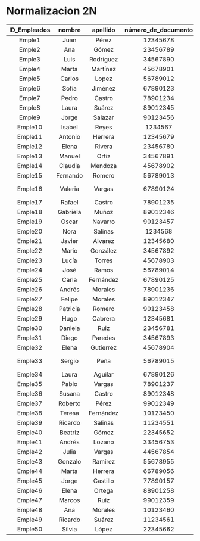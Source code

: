 # Normalizacion 2N

| ID_Empleados |  nombre  |  apellido | número_de_documento | género | edad | estado_civil |    dirección_de_vivienda   |  teléfono  |    correo_electronico    | nivel_de_educacion | sigue_estudiando |
|:------------:|:--------:|:---------:|:-------------------:|:------:|:----:|:------------:|:--------------------------:|:----------:|:------------------------:|:------------------:|:----------------:|
|    Emple1    |   Juan   |   Pérez   |       12345678      |  Masc  |  45  |    Casado    |    Av.   Libertador 101    | 1234567890 |    juan.perez@uni.edu    |      Doctorado     |        No        |
|    Emple2    |    Ana   |   Gómez   |       23456789      |   Fem  |  38  |    Soltera   |        Calle   2 #34       | 2345678901 |     ana.gomez@uni.edu    |      Maestría      |        No        |
|    Emple3    |   Luis   | Rodríguez |       34567890      |  Masc  |  50  |    Casado    |     Av.   Los Olivos 76    | 3456789012 |  luis.rodriguez@uni.edu  |      Doctorado     |        No        |
|    Emple4    |   Marta  |  Martínez |       45678901      |   Fem  |  42  |  Divorciada  |    Calle   de la Luna 11   | 4567890123 |  marta.martinez@uni.edu  |    Licenciatura    |        No        |
|    Emple5    |  Carlos  |   Lopez   |       56789012      |  Masc  |  35  |    Soltero   |     Av.   San Martín 33    | 5678901234 |   carlos.lopez@uni.edu   |      Maestría      |        No        |
|    Emple6    |   Sofía  |  Jiménez  |       67890123      |   Fem  |  40  |    Casada    |     Calle   del Sol 21     | 6789012345 |   sofia.jimenez@uni.edu  |      Doctorado     |        Sí        |
|    Emple7    |   Pedro  |   Castro  |       78901234      |  Masc  |  48  |    Casado    |     Av.   de la Paz 88     | 7890123456 |   pedro.castro@uni.edu   |    Licenciatura    |        No        |
|    Emple8    |   Laura  |   Suárez  |       89012345      |   Fem  |  29  |    Soltera   |       Calle   Real 45      | 8901234567 |   laura.suarez@uni.edu   |      Maestría      |        Sí        |
|    Emple9    |   Jorge  |  Salazar  |       90123456      |  Masc  |  54  |    Casado    |  Av.   de la República 56  | 9012345678 |   jorge.salazar@uni.edu  |      Doctorado     |        No        |
|    Emple10   |  Isabel  |   Reyes   |       1234567       |   Fem  |  37  |    Soltera   |     Calle   del Mar 78     |  123456789 |   isabel.reyes@uni.edu   |    Licenciatura    |        Sí        |
|    Emple11   |  Antonio |  Herrera  |       12345679      |  Masc  |  49  |    Casado    |   Av.   de la Libertad 90  | 1123456789 |  antonio.herrera@uni.edu |      Doctorado     |        No        |
|    Emple12   |   Elena  |   Rivera  |       23456780      |   Fem  |  43  |    Soltera   |      Calle   Nueva 34      | 2234567890 |   elena.rivera@uni.edu   |      Maestría      |        No        |
|    Emple13   |  Manuel  |   Ortiz   |       34567891      |  Masc  |  52  |    Casado    |     Av.   del Norte 76     | 3345678901 |   manuel.ortiz@uni.edu   |    Licenciatura    |        Sí        |
|    Emple14   |  Claudia |  Mendoza  |       45678902      |   Fem  |  33  |    Soltera   |    Calle   del Centro 12   | 4456789012 |  claudia.mendoza@uni.edu |      Maestría      |        No        |
|    Emple15   | Fernando |   Romero  |       56789013      |  Masc  |  46  |    Casado    |      Av.   del Sur 89      | 5567890123 |  fernando.romero@uni.edu |      Doctorado     |        Sí        |
|    Emple16   |  Valeria |   Vargas  |       67890124      |   Fem  |  31  |    Soltera   | Calle   de la Primavera 67 | 6678901234 |  valeria.vargas@uni.edu  |    Licenciatura    |        No        |
|    Emple17   |  Rafael  |   Castro  |       78901235      |  Masc  |  39  |    Casado    |   Av.   de la Cultura 23   | 7789012345 |   rafael.castro@uni.edu  |      Maestría      |        Sí        |
|    Emple18   | Gabriela |   Muñoz   |       89012346      |   Fem  |  44  |    Soltera   |     Calle   del Río 45     | 8890123456 |  gabriela.muñoz@uni.edu  |      Doctorado     |        No        |
|    Emple19   |   Oscar  |  Navarro  |       90123457      |  Masc  |  51  |    Casado    |      Av.   del Sol 90      | 9012345679 |   oscar.navarro@uni.edu  |    Licenciatura    |        Sí        |
|    Emple20   |   Nora   |  Salinas  |       1234568       |   Fem  |  32  |    Soltera   |     Calle   del Lago 11    | 1234567899 |   nora.salinas@uni.edu   |      Maestría      |        No        |
|    Emple21   |  Javier  |  Alvarez  |       12345680      |  Masc  |  47  |    Casado    |  Calle   de la Estación 77 | 1345678901 |  javier.alvarez@uni.edu  |      Doctorado     |        Sí        |
|    Emple22   |   Mario  |  González |       34567892      |  Masc  |  41  |    Casado    |      Calle   Mayor 12      | 2456789012 |  mario.gonzalez@uni.edu  |    Licenciatura    |        No        |
|    Emple23   |   Lucía  |   Torres  |       45678903      |   Fem  |  29  |    Soltera   |      Av.   Central 56      | 3567890123 |   lucia.torres@uni.edu   |    Bachillerato    |        Sí        |
|    Emple24   |   José   |   Ramos   |       56789014      |  Masc  |  36  |    Casado    |    Calle   del Bosque 78   | 4678901234 |    jose.ramos@uni.edu    |     Secundaria     |        No        |
|    Emple25   |   Carla  | Fernández |       67890125      |   Fem  |  43  |    Soltera   |   Av.   de las Flores 89   | 5789012345 |  carla.fernandez@uni.edu |      Maestría      |        No        |
|    Emple26   |  Andrés  |  Morales  |       78901236      |  Masc  |  34  |    Soltero   |        Calle   7 #45       | 6789012346 |  andres.morales@uni.edu  |     Ingeniería     |        Sí        |
|    Emple27   |  Felipe  |  Morales  |       89012347      |  Masc  |  45  |    Casado    |     Av.   Libertador 22    | 7890123457 |  felipe.morales@uni.edu  |    Licenciatura    |        No        |
|    Emple28   | Patricia |   Romero  |       90123458      |   Fem  |  50  |    Casada    |     Calle   Jardines 89    | 8901234568 |  patricia.romero@uni.edu |      Maestría      |        No        |
|    Emple29   |   Hugo   |  Cabrera  |       12345681      |  Masc  |  38  |    Soltero   |  Calle   de los Álamos 23  | 9012345679 |   hugo.cabrera@uni.edu   |     Secundaria     |        No        |
|    Emple30   |  Daniela |    Ruiz   |       23456781      |   Fem  |  27  |    Soltera   |   Av.   de los Robles 45   | 1123456789 |   daniela.ruiz@uni.edu   |    Bachillerato    |        Sí        |
|    Emple31   |   Diego  |  Paredes  |       34567893      |  Masc  |  42  |    Casado    |     Calle   del Arco 67    | 2234567890 |   diego.paredes@uni.edu  |     Secundaria     |        No        |
|    Emple32   |   Elena  | Gutierrez |       45678904      |   Fem  |  39  |    Casada    |     Av.   del Norte 45     | 3345678901 |  elena.gutierrez@uni.edu |    Licenciatura    |        No        |
|    Emple33   |  Sergio  |    Peña   |       56789015      |  Masc  |  46  |    Casado    |  Calle   de la Montaña 101 | 4456789012 |    sergio.pena@uni.edu   |      Maestría      |        No        |
|    Emple34   |   Laura  |  Aguilar  |       67890126      |   Fem  |  35  |    Soltera   |   Av.   de la Juventud 76  | 5567890123 |   laura.aguilar@uni.edu  |      Maestría      |        No        |
|    Emple35   |   Pablo  |   Vargas  |       78901237      |  Masc  |  52  |    Casado    |  Calle   de la Estrella 89 | 6678901234 |   pablo.vargas@uni.edu   |    Licenciatura    |        No        |
|    Emple36   |  Susana  |   Castro  |       89012348      |   Fem  |  31  |    Soltera   |      Av.   del Sol 22      | 7789012345 |   susana.castro@uni.edu  |    Bachillerato    |        Sí        |
|    Emple37   |  Roberto |   Pérez   |       99012349      |  Masc  |  40  |    Casado    |    Calle   Los Álamos 56   | 8890123456 |   roberto.perez@uni.edu  |     Secundaria     |        No        |
|    Emple38   |  Teresa  | Fernández |       10123450      |   Fem  |  32  |    Soltera   |    Av.   de los Pinos 12   | 9012345679 | teresa.fernandez@uni.edu |    Licenciatura    |        Sí        |
|    Emple39   |  Ricardo |  Salinas  |       11234551      |  Masc  |  35  |    Casado    |      Av.   Central 34      | 1012345679 |  ricardo.salinas@uni.edu |     Ingeniería     |        No        |
|    Emple40   |  Beatriz |   Gómez   |       22345652      |   Fem  |  45  |    Casada    |      Calle   Nueva 78      | 2234567890 |   beatriz.gomez@uni.edu  |    Bachillerato    |        No        |
|    Emple41   |  Andrés  |   Lozano  |       33456753      |  Masc  |  38  |    Casado    |     Av.   del Norte 12     | 3345678901 |   andres.lozano@uni.edu  |     Ingeniería     |        No        |
|    Emple42   |   Julia  |   Vargas  |       44567854      |   Fem  |  28  |    Soltera   |     Calle   del Sol 34     | 4456789012 |   julia.vargas@uni.edu   |    Licenciatura    |        Sí        |
|    Emple43   |  Gonzalo |  Ramírez  |       55678955      |  Masc  |  39  |    Casado    |      Av.   del Este 22     | 5567890123 |  gonzalo.ramirez@uni.edu |     Secundaria     |        No        |
|    Emple44   |   Marta  |  Herrera  |       66789056      |   Fem  |  52  |    Casada    |    Calle   del Norte 45    | 6678901234 |   marta.herrera@uni.edu  |      Maestría      |        No        |
|    Emple45   |   Jorge  |  Castillo |       77890157      |  Masc  |  37  |    Casado    |   Av.   de los Robles 23   | 7789012345 |  jorge.castillo@uni.edu  |     Secundaria     |        No        |
|    Emple46   |   Elena  |   Ortega  |       88901258      |   Fem  |  34  |    Soltera   |  Calle   de la Estrella 89 | 8890123456 |   elena.ortega@uni.edu   |     Ingeniería     |        Sí        |
|    Emple47   |  Marcos  |    Ruiz   |       99012359      |  Masc  |  42  |    Casado    |   Av.   de las Flores 12   | 9901234567 |    marcos.ruiz@uni.edu   |     Secundaria     |        No        |
|    Emple48   |    Ana   |  Morales  |       10123460      |   Fem  |  36  |    Soltera   |       Calle   Real 45      | 1012345679 |    ana.morales@uni.edu   |    Licenciatura    |        No        |
|    Emple49   |  Ricardo |   Suárez  |       11234561      |  Masc  |  29  |    Soltero   |     Av.   del Norte 22     | 1123456789 |  ricardo.suarez@uni.edu  |     Ingeniería     |        Sí        |
|    Emple50   |  Silvia  |   López   |       22345662      |   Fem  |  30  |    Soltera   |    Calle   de la Luna 56   | 2234567890 |   silvia.lopez@uni.edu   |    Licenciatura    |        Sí        |
